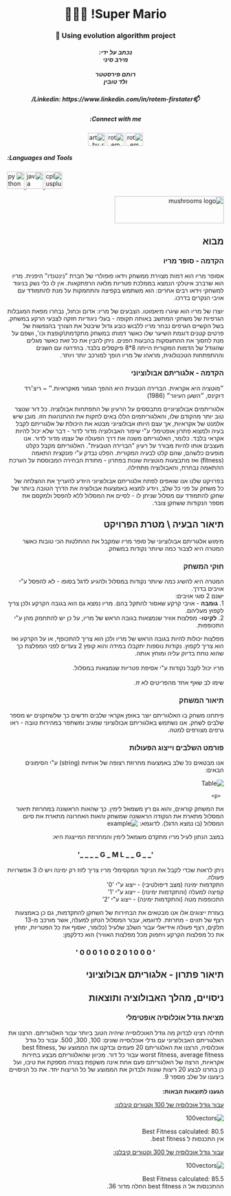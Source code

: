 
<h1 align="center">Super Mario! 👨🏻‍🔧 </h1>
<h3 align="center">Using evolution algorithm project 🍄 </h3>

<h5 align="center"> נכתב על ידי:<br/> מירב סיני <br/> <br/> רותם פירסטטר <br/> ולד טובין</h5>


  <h5 align="center">  📫Linkedin: https://www.linkedin.com/in/rotem-firstater/</h3>
<h5 align="center">Connect with me:</h5>
<p align="center">
<a href="https://linkedin.com/in/rotem-firstater-b311311b0/" target="blank"><img align="center" src="https://raw.githubusercontent.com/rahuldkjain/github-profile-readme-generator/master/src/images/icons/Social/linked-in-alt.svg" alt="rotem firstater" height="30" width="40" /></a>
<a href="https://fb.com/rotem.firstater" target="blank"><img align="center" src="https://raw.githubusercontent.com/rahuldkjain/github-profile-readme-generator/master/src/images/icons/Social/facebook.svg" alt="rotem firstater" height="30" width="40" /></a>
<a href="https://instagram.com/art_by_rotem" target="blank"><img align="center" src="https://raw.githubusercontent.com/rahuldkjain/github-profile-readme-generator/master/src/images/icons/Social/instagram.svg" alt="art_by_rotem" height="30" width="40" /></a>
</p>

<h5 align="left">Languages and Tools:</h5>
<p align="left"> <a href="https://www.w3schools.com/cpp/" target="_blank" rel="noreferrer"> <img src="https://raw.githubusercontent.com/devicons/devicon/master/icons/cplusplus/cplusplus-original.svg" alt="cplusplus" width="40" height="40"/> </a> <a href="https://www.java.com" target="_blank" rel="noreferrer"> <img src="https://raw.githubusercontent.com/devicons/devicon/master/icons/java/java-original.svg" alt="java" width="40" height="40"/> </a> <a href="https://www.python.org" target="_blank" rel="noreferrer"> <img src="https://raw.githubusercontent.com/devicons/devicon/master/icons/python/python-original.svg" alt="python" width="40" height="40"/> </a> </p>

<html lang="he">
<head>
  <img src="[https://www.webmaster.org.il/images/logo.gif](https://screenshot.googleplex.com/9Mqk69QEqokuwXL.png)" 
     width="254" height="63" alt="mushrooms logo" />
    <meta charset="utf-8" />
</head>
<body dir="rtl">
  <h2>מבוא</h2>
  <h3> הקדמה - סופר מריו </h3>
      <p>אסופר מריו הוא דמות מצוירת ממשחק וידאו פופולרי של חברת "נינטנדו" היפנית. מריו הוא שרברב איטלקי הנמצא בממלכת פטריות מלאה הרפתקאות. אין לו כלי נשק בניגוד למשחקי וידאו רבים אחרים: הוא משתמש בקפיצה והתחמקות על מנת להתמודד עם אויבי הנקרים בדרכו.
    </p>
    <p>
      יוצרו של מריו הוא שיגרו מיאמוטו. הצבעים של מריו: אדום וכחול, נבחרו מפאת המגבלות הגרפיות של משחקי המחשב באותה תקופה - בעלי ניגודיות חזקה לצבעי הרקע במשחק. בשל הקשיים הגרפים נבחר מריו ללבוש כובע גדול שיבטל את הצורך בהנפשות של פרטים קטנים דוגמת השיער שלו כאשר דמותו במשחק מתקדמת\קופצת וכו', ושפם על מנת לחסוך את ההתעסקות בהבעות הפנים. ניתן להבין את כל זאת כאשר מגלים שהגודל של הדמות המקורית הייתה 8*8 פיקסלים בלבד. בהדרגה עם השנים וההתפתחות הטכנולוגית, מראהו של מריו הופך למורכב יותר ויותר.
    </p>
  
<h3>הקדמה - אלגוריתם אבולוציוני </h3>
    <p>
    ״מוטציה היא אקראית. הברירה הטבעית היא ההפך הגמור מאקראיות.״ ~ ריצ׳רד דוקינס,     ״השען העיוור״ (1986)
    </p>
  <p>
  אלגוריתמים אבולוציוניים מתבססים על הרעיון של התפתחות אבולוציה. כל דור שנוצר טוב יותר מהקודם שלו, והאלגוריתמים הללו באים לחקות את ההתנהגות הזו. מובן שיש אלמנט של אקראיות, אך עצם היותו אבולוציוני מבטא את היכולת של אלגוריתם לקבל בעיה ולמצוא פתרון אופטימלי ע"י שיפור האבולוציה מדור לדור - דבר שלא יכול להיות אקראי בלבד.  כלומר, האלגוריתם משנה את דרך הפעולה של עצמו מדור לדור. אנו מעצבים אותו להיות מבורר על רעיון "הברירה הטבעית". האלגוריתם מקבל כקלט מופעים כלשהם, שהם קלט לבעיה המקורית. הפלט נבדק ע"י פונקצית התאמה (fitness) ואז מתבצעות מוטציות שונות בפתרון - מתודת הבחירה המבוססת על הערכת ההתאמה נבחרת, והאבולוציה מתחילה.
  </p>
      <p>
      בפרויקט שלנו אנו שואפים לפתח אלגוריתם אבולוציוני היודע להעריך את ההצלחה של כל משחק על פני כל שלב, ויודע למצוא באמצעות אבולוציה את הדרך הטובה ביותר של שחקן להתמודד עם מסלול שניתן לו - לסיים את המסלול ללא להפסל ולמקסם את מספר הנקודות ששחקן צובר.
    </p>
    
    
 <h2>תיאור הבעיה \ מטרת הפרויקט </h2>
      <p>
      מימוש אלגוריתם אבולוציוני של סופר מריו שמקבל את ההחלטות הכי טובות כאשר המטרה היא לצבור כמה שיותר נקודות במשחק.
    </p>
    
 <h3> חוקי המשחק </h3>
      <p>
    המטרה היא להשיג כמה שיותר נקודות במסלול ולהגיע לדגל בסופו - לא להפסל ע"י אויבים בדרך.
    <br/> 
    ישנם 2 סוגי אויבים: <br/>
    1. <b>גומבה</b>
        - אויבי קרקע שאסור להתקל בהם. מריו נמצא גם הוא בגובה הקרקע ולכן צריך לקפוץ מעליהם. <br/>
    2. <b>לקיטו</b>- מפלצות אוויר שנמצאות בגובה הראש של מריו, על כן יש להתחמק מהן ע"י התכופפות.
      </p>
      <p>
מפלצות יכולות להיות בגובה הראש של מריו ולכן הוא צריך להתכופף, או על הקרקע ואז הוא צריך לקפוץ. נקודות נוספות יתקבלו במידה והוא קופץ 2 צעדים לפני המפלצת כך שהוא נוחת בדיוק עליה ומוחץ אותה. 
          <br/><br/>
מריו יכול לקבל נקודות ע"י אסיפת פטריות שנמצאות במסלול.
          <br/><br/>
שימו לב שאף אחד מהפריטים לא זז. 
      </p>
 <h3> תיאור המשחק </h3>
    <p>
      פיתחנו משחק בו האלגוריתם יוצר באופן אקראי שלבים חדשים כך שלשחקנים יש מספר שלבים לשחק. אנו נשתמש באלגוריתם אבולוציוני שמגיב ומשתפר במהירות טובה - ראו גרפים מצורפים למטה.
    </p>
  
 <h3> פורמט השלבים וייצוג הפעולות </h3>
    <p>
אנו מבטאים כל שלב באמצעות מחרוזת רצופה של אותיות (string) ע"י הסימונים הבאים:
    </p>
    
  ![Table](https://github.com/Rotemfi/Evolution-Algorithm-project---Super-Mario/blob/main/Nw5wdMgmyG6JnpD.png)

     <p>
את המשחק קוראים, והוא גם רץ משמאל לימין. כך שהאות הראשונה במחרוזת תיאור המסלול מתארת את הנקודה הראשונה שמשחק והאות האחרונה מתארת את סיום המסלול (בו נמצא הדגל). לדוגמא:
   ![example]( https://github.com/Rotemfi/Evolution-Algorithm-project---Super-Mario/blob/main/images/BpxpATSJDPje53H.png)
     </p>
     <p>
         במצב הנתון לעיל מריו מתקדם משמאל לימין והמחרוזת המייצגת היא:
     </p>
  
<h3 align="center">'_ _ G _ M L _ _ G _ _ _ _'</h3>
       <p>       ניתן לראות שכדי לקבל את הניקוד המקסימלי מריו צריך לזוז רק ימינה ויש לו 3 אפשרויות פעולה. 
          <br/>
           התקדמות ימינה (מצב דיפולטיבי) - ייצוג ע"י '0'
          <br/>
          קפיצה למעלה (והתקדמות ימינה) - ייצוג ע"י '1'
          <br/>
           התכופפות מטה (והתקדמות ימינה) - ייצוג ע"י '2'
      </p>
        <p> 
            בעזרת ייצוגים אלו אנו מבטאים את הבחירות של השחקן להתקדמות, גם כן באמצעות רצף של תווים - מחרוזת. לדוגמא, עבור המסלול הנתון למעלה, אשר מורכב מ-13 חלקים, רצף פעולה אידיאלי עבור השלב שלעיל (כלומר, יאסוף את כל הפטריות, ימחץ את כל מפלצות הקרקע ויחמוק מכל מפלצות האוויר) הוא כדלקמן:
        </p> 

  <h3 align="center">'  0 0 0 1 0 2 0 0 1 0 0 0 '</h3>
  
 <h2>תיאור פתרון - אלגוריתם אבולוציוני </h2>
  
 <h2>ניסויים, מהלך האבולוציה ותוצאות</h2>
 <h3>מציאת גודל אוכלוסיה אופטימלי</h3>
   <p>
     תחילה רצינו לבדוק מה גודל האוכלוסייה שיהיה הטוב ביותר עבור האלגוריתם.
הרצנו את האלגוריתם האבולוציוני עם גדלי אוכלוסייה שונים: 100, 300, 500.
עבור כל גודל אוכלוסיה, הרצנו את האלגוריתם 20 פעמים ובדקנו את הממוצע של best fitness, worst fitness, average fitness עבור כל דור. מכיוון שהאלגוריתם מבצע בחירות אקראיות, הרצה של האלגוריתם פעם אחת אינה משקפת בצורה מספקת את טיבו, ועל כן בחרנו לבצע 20 ריצות שונות ולבדוק את הממוצע של כל הריצות יחד. 
את כל הניסויים ביצענו על שלב מספר 9.<br/>
<br/>
     <b>הגענו לתוצאות הבאות:</b>
  </p>
  <p>
     <u> עבור גודל אוכלוסיה של 100 וקטורים קיבלנו:</u>
  </p>
  <p>
  
   ![100vectors]( https://github.com/Rotemfi/Evolution-Algorithm-project---Super-Mario/blob/main/images/100%20vectorcs.PNG)
  </p>
  <p>
    Best Fitness calculated: 80.5
    <br/>
  אין התכנסות ל best fitness.
  </p>
  <p>
     <u> עבור גודל אוכלוסיה של 300 וקטורים קיבלנו:</u>
  </p>
    <p>
  
   ![100vectors]( https://github.com/Rotemfi/Evolution-Algorithm-project---Super-Mario/blob/main/images/300%20vectors.PNG)
  </p>
  <p>
    Best Fitness calculated: 85.5
    <br/>
    ההתכנסות אל ה best fitness החלה מדור 36.
  </p>

    
</body>
</html>

